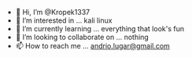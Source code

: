 - 👋 Hi, I’m @Kropek1337
- 👀 I’m interested in ... kali linux
- 🌱 I’m currently learning ... everything that look's fun
- 💞️ I’m looking to collaborate on ... nothing 
- 📫 How to reach me ... andrio.lugar@gmail.com

<!---
Kropek1337/Kropek1337 is a ✨ special ✨ repository because its `README.md` (this file) appears on your GitHub profile.
You can click the Preview link to take a look at your changes.
--->
